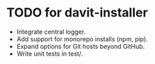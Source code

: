 # TODO for davit-installer

- Integrate central logger.
- Add support for monorepo installs (npm, pip).
- Expand options for Git hosts beyond GitHub.
- Write unit tests in test/.
